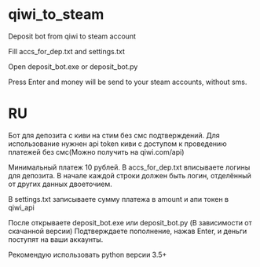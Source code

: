 # qiwi_to_steam
Deposit bot from qiwi to steam account

Fill accs_for_dep.txt and settings.txt

Open deposit_bot.exe or deposit_bot.py

Press Enter and money will be send to your steam accounts, without sms.

# RU
Бот для депозита с киви на стим без смс подтверждений.
Для использование нужнен api token киви с доступом к проведению платежей без смс(Можно получить на qiwi.com/api)

Минимальный платеж 10 рублей.
В accs_for_dep.txt вписываете логины для депозита.
В начале каждой строки должен быть логин, отделённый от других данных двоеточием.

В settings.txt записываете сумму платежа в amount и апи токен в qiwi_api

После открываете deposit_bot.exe или deposit_bot.py (В зависимости от скачанной версии)
Подтверждаете пополнение, нажав Enter, и деньги поступят на ваши аккаунты.

Рекомендую использовать python версии 3.5+
